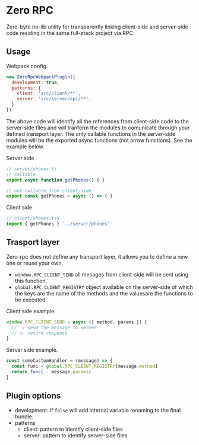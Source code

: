 # Zero RPC

Zero-byte no-lib utility for transparently linking client-side and server-side code residing in the same full-stack project via RPC.

## Usage

Webpack config.
```js
new ZeroRpcWebpackPlugin({
  development: true,
  patterns: {
    client: 'src/client/**',
    server: 'src/server/api/**',
  }
})
```

The above code will identify all the references from client-side code to the server-side files and will tranform the modules to comunicate through your defined transport layer. The only callable functions in the server-side modules will be the exported async functions (not arrow functions). See the example below.

Server side
```js
// server/phones.ts
// callable
export async function getPhones() { }

// not callable from client-side
export const getPhones = async () => { }
```

Client side
```js
// client/phones.tsx
import { getPhones } '../server/phones'
```

## Trasport layer
Zero-rpc does not define any transport layer, it allows you to define a new one or reuse your own.

- `window.RPC_CLIENT_SEND` all mesages from client-side will be sent using this function.
- `global.RPC_CLIENT_REGISTRY` object available on the server-side of which the keys are the name of the methods and the values ​​are the functions to be executed.

Client side example.
```js
window.RPC_CLIENT_SEND = async ({ method, params }) {
  // -> send the message to server
  // <- return response
}
```

Server side example.
```js
const someCustomHandler = (message) => {
  const func = global.RPC_CLIENT_REGISTRY[message.method]
  return func(...message.params)
}
```

## Plugin options
- development: if `false` will add internal variable renaming to the final bundle.
- patterns
  - client: pattern to identify client-side files
  - server: pattern to identify server-side files
